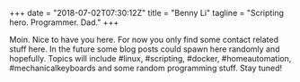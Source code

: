 +++
date = "2018-07-02T07:30:12Z"
title = "Benny Li"
tagline = "Scripting hero. Programmer. Dad."
+++

Moin. Nice to have you here. For now you only find some contact related stuff here. In the future some blog posts could spawn here randomly and hopefully. Topics will include #linux, #scripting, #docker, #homeautomation, #mechanicalkeyboards and some random programming stuff. Stay tuned!
